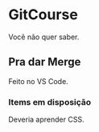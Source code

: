 # GitCourse
Você não quer saber.

## Pra dar Merge
Feito no VS Code.

### Items em disposição
Deveria aprender CSS.